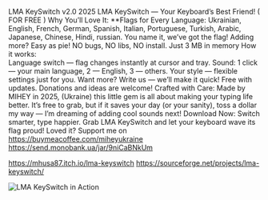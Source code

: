 LMA KeySwitch v2.0 2025
LMA KeySwitch — Your Keyboard’s Best Friend! ( FOR FREE ) 
Why You’ll Love It:
**Flags for Every Language: Ukrainian, English, French, German, Spanish, Italian, Portuguese, Turkish, Arabic, Japanese, Chinese, Hindi, russian.
You name it, we’ve got the flag! Adding more? Easy as pie!
NO bugs, NO libs, NO install. 
Just 3 MB in memory 
How it works:  
Language switch — flag changes instantly at cursor and tray.  Sound: 1 click — your main language, 2 — English, 3 — others. Your style — flexible settings just for you. Want more? Write us — we’ll make it quick!  Free with updates. Donations and ideas are welcome!
Crafted with Care:
Made by MIHEY in 2025, (Ukraine) this little gem is all about making your typing life better. It’s free to grab, but if it saves your day (or your sanity), toss a dollar my way — I’m dreaming of adding cool sounds next!
Download Now:
Switch smarter, type happier. Grab LMA KeySwitch and let your keyboard wave its flag proud!
Loved it? Support me on
https://buymeacoffee.com/miheyukraine
https://send.monobank.ua/jar/9niCaBNkUm

https://mhusa87.itch.io/lma-keyswitch
https://sourceforge.net/projects/lma-keyswitch/






![LMA KeySwitch in Action](https://github.com/MIHEYUSA/LMA-KeySwitch/blob/main/logo_anim.gif)
